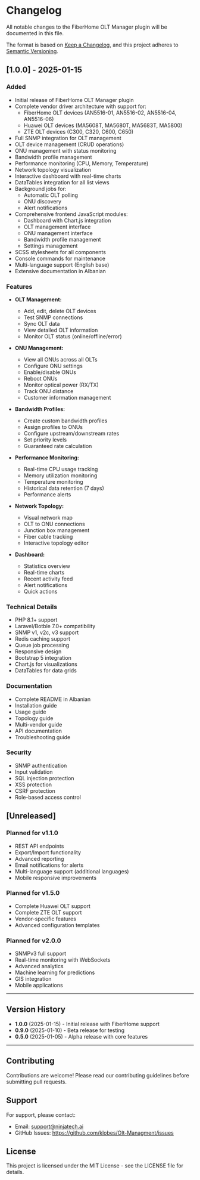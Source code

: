 # Changelog

All notable changes to the FiberHome OLT Manager plugin will be documented in this file.

The format is based on [Keep a Changelog](https://keepachangelog.com/en/1.0.0/),
and this project adheres to [Semantic Versioning](https://semver.org/spec/v2.0.0.html).

## [1.0.0] - 2025-01-15

### Added
- Initial release of FiberHome OLT Manager plugin
- Complete vendor driver architecture with support for:
  - FiberHome OLT devices (AN5516-01, AN5516-02, AN5516-04, AN5516-06)
  - Huawei OLT devices (MA5608T, MA5680T, MA5683T, MA5800)
  - ZTE OLT devices (C300, C320, C600, C650)
- Full SNMP integration for OLT management
- OLT device management (CRUD operations)
- ONU management with status monitoring
- Bandwidth profile management
- Performance monitoring (CPU, Memory, Temperature)
- Network topology visualization
- Interactive dashboard with real-time charts
- DataTables integration for all list views
- Background jobs for:
  - Automatic OLT polling
  - ONU discovery
  - Alert notifications
- Comprehensive frontend JavaScript modules:
  - Dashboard with Chart.js integration
  - OLT management interface
  - ONU management interface
  - Bandwidth profile management
  - Settings management
- SCSS stylesheets for all components
- Console commands for maintenance
- Multi-language support (English base)
- Extensive documentation in Albanian

### Features
- **OLT Management:**
  - Add, edit, delete OLT devices
  - Test SNMP connections
  - Sync OLT data
  - View detailed OLT information
  - Monitor OLT status (online/offline/error)

- **ONU Management:**
  - View all ONUs across all OLTs
  - Configure ONU settings
  - Enable/disable ONUs
  - Reboot ONUs
  - Monitor optical power (RX/TX)
  - Track ONU distance
  - Customer information management

- **Bandwidth Profiles:**
  - Create custom bandwidth profiles
  - Assign profiles to ONUs
  - Configure upstream/downstream rates
  - Set priority levels
  - Guaranteed rate calculation

- **Performance Monitoring:**
  - Real-time CPU usage tracking
  - Memory utilization monitoring
  - Temperature monitoring
  - Historical data retention (7 days)
  - Performance alerts

- **Network Topology:**
  - Visual network map
  - OLT to ONU connections
  - Junction box management
  - Fiber cable tracking
  - Interactive topology editor

- **Dashboard:**
  - Statistics overview
  - Real-time charts
  - Recent activity feed
  - Alert notifications
  - Quick actions

### Technical Details
- PHP 8.1+ support
- Laravel/Botble 7.0+ compatibility
- SNMP v1, v2c, v3 support
- Redis caching support
- Queue job processing
- Responsive design
- Bootstrap 5 integration
- Chart.js for visualizations
- DataTables for data grids

### Documentation
- Complete README in Albanian
- Installation guide
- Usage guide
- Topology guide
- Multi-vendor guide
- API documentation
- Troubleshooting guide

### Security
- SNMP authentication
- Input validation
- SQL injection protection
- XSS protection
- CSRF protection
- Role-based access control

## [Unreleased]

### Planned for v1.1.0
- REST API endpoints
- Export/Import functionality
- Advanced reporting
- Email notifications for alerts
- Multi-language support (additional languages)
- Mobile responsive improvements

### Planned for v1.5.0
- Complete Huawei OLT support
- Complete ZTE OLT support
- Vendor-specific features
- Advanced configuration templates

### Planned for v2.0.0
- SNMPv3 full support
- Real-time monitoring with WebSockets
- Advanced analytics
- Machine learning for predictions
- GIS integration
- Mobile applications

---

## Version History

- **1.0.0** (2025-01-15) - Initial release with FiberHome support
- **0.9.0** (2025-01-10) - Beta release for testing
- **0.5.0** (2025-01-05) - Alpha release with core features

---

## Contributing

Contributions are welcome! Please read our contributing guidelines before submitting pull requests.

## Support

For support, please contact:
- Email: support@ninjatech.ai
- GitHub Issues: https://github.com/klobes/Olt-Managment/issues

## License

This project is licensed under the MIT License - see the LICENSE file for details.